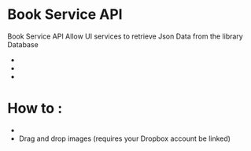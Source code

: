 # Book Service API



Book Service API Allow UI services to retrieve Json Data from the library Database

  - 
  - 
  - 

# How to :

  - 
  - Drag and drop images (requires your Dropbox account be linked)






